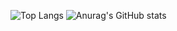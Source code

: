 <div>
    
   ![Top Langs](https://github-readme-stats.vercel.app/api/top-langs/?username=kim0f85&layout=compact) 
  ![Anurag's GitHub stats](https://github-readme-stats.vercel.app/api?username=kim0f85&show_icons=true&theme=holi)
  
   </div>
